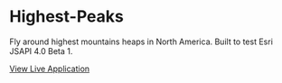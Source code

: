 # Highest-Peaks
Fly around highest mountains heaps in North America.  Built to test Esri JSAPI 4.0 Beta 1.

[View Live Application](http://tannerjt.github.io/Highest-Peaks)
